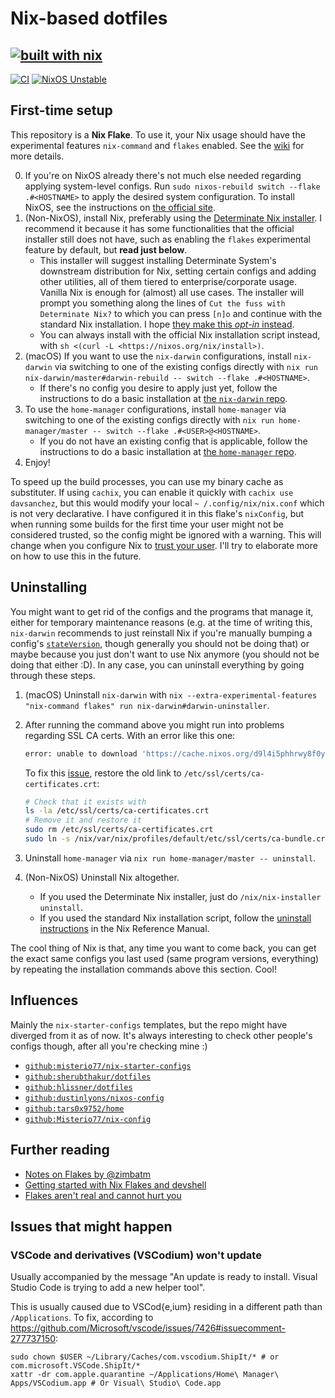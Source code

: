 # Nix-based dotfiles

## [![built with nix](https://builtwithnix.org/badge.svg)](https://builtwithnix.org)

[![CI](https://github.com/DavSanchez/nix-dotfiles/actions/workflows/builds.yml/badge.svg)](https://github.com/DavSanchez/nix-dotfiles/actions/workflows/builds.yml) [![NixOS Unstable](https://img.shields.io/badge/NixOS-unstable-blue.svg?style=flat-square&logo=NixOS&logoColor=white)](https://nixos.org)

## First-time setup

This repository is a **Nix Flake**. To use it, your Nix usage should have the experimental features `nix-command` and `flakes` enabled. See the [wiki](https://wiki.nixos.org/wiki/Flakes) for more details.

0. If you're on NixOS already there's not much else needed regarding applying system-level configs. Run `sudo nixos-rebuild switch --flake .#<HOSTNAME>` to apply the desired system configuration. To install NixOS, see the instructions on [the official site](https://nixos.org/download/).
1. (Non-NixOS), install Nix, preferably using the [Determinate Nix installer](https://github.com/DeterminateSystems/nix-installer). I recommend it because it has some functionalities that the official installer still does not have, such as enabling the `flakes` experimental feature by default, but **read just below**.
    - This installer will suggest installing Determinate System's downstream distribution for Nix, setting certain configs and adding other utilities, all of them tiered to enterprise/corporate usage. Vanilla Nix is enough for (almost) all use cases. The installer will prompt you something along the lines of `Cut the fuss with Determinate Nix?` to which you can press `[n]o` and continue with the standard Nix installation. I hope [they make this *opt-in* instead](https://github.com/DeterminateSystems/nix-installer/issues/1463).
    - You can always install with the official Nix installation script instead, with `sh <(curl -L <https://nixos.org/nix/install>)`.
2. (macOS) If you want to use the `nix-darwin` configurations, install `nix-darwin` via switching to one of the existing configs directly with `nix run nix-darwin/master#darwin-rebuild -- switch --flake .#<HOSTNAME>`.
    - If there's no config you desire to apply just yet, follow the instructions to do a basic installation at [the `nix-darwin` repo](https://github.com/LnL7/nix-darwin).
3. To use the `home-manager` configurations, install `home-manager` via switching to one of the existing configs directly with `nix run home-manager/master -- switch --flake .#<USER>@<HOSTNAME>`.
    - If you do not have an existing config that is applicable, follow the instructions to do a basic installation at [the `home-manager` repo](https://nix-community.github.io/home-manager/index.xhtml#ch-nix-flakes).
4. Enjoy!

To speed up the build processes, you can use my binary cache as substituter. If using `cachix`, you can enable it quickly with `cachix use davsanchez`, but this would modify your local `~ /.config/nix/nix.conf` which is not very declarative. I have configured it in this flake's `nixConfig`, but when running some builds for the first time your user might not be considered trusted, so the config might be ignored with a warning. This will change when you configure Nix to [trust your user](https://github.com/DavSanchez/nix-dotfiles/blob/f9e048b42920b12d2149be350314c91d9ed1739f/hosts/darwin/sierpe.nix#L61). I'll try to elaborate more on how to use this in the future.

## Uninstalling

You might want to get rid of the configs and the programs that manage it, either for temporary maintenance reasons (e.g. at the time of writing this, `nix-darwin` recommends to just reinstall Nix if you're manually bumping a config's [`stateVersion`](https://daiderd.com/nix-darwin/manual/index.html#opt-system.stateVersion), though generally you should not be doing that) or maybe because you just don't want to use Nix anymore (you should not be doing that either :D). In any case, you can uninstall everything by going through these steps.

1. (macOS) Uninstall `nix-darwin` with `nix --extra-experimental-features "nix-command flakes" run nix-darwin#darwin-uninstaller`.
2. After running the command above you might run into problems regarding SSL CA certs. With an error like this one:

    ```sh
    error: unable to download 'https://cache.nixos.org/d9l4i5phhrwy8f0yjp5yj4ri65z9cxzb.narinfo': Problem with the SSL CA cert (path? access rights?) (77)
    ```

    To fix this [issue](https://github.com/NixOS/nix/issues/8771#issuecomment-1662633816), restore the old link to `/etc/ssl/certs/ca-certificates.crt`:

    ```sh
    # Check that it exists with
    ls -la /etc/ssl/certs/ca-certificates.crt
    # Remove it and restore it
    sudo rm /etc/ssl/certs/ca-certificates.crt
    sudo ln -s /nix/var/nix/profiles/default/etc/ssl/certs/ca-bundle.crt /etc/ssl/certs/ca-certificates.crt
    ```

3. Uninstall `home-manager` via `nix run home-manager/master -- uninstall`.
4. (Non-NixOS) Uninstall Nix altogether.
    - If you used the Determinate Nix installer, just do `/nix/nix-installer uninstall`.
    - If you used the standard Nix installation script, follow the [uninstall instructions](https://nix.dev/manual/nix/2.25/installation/uninstall.html) in the Nix Reference Manual.

The cool thing of Nix is that, any time you want to come back, you can get the exact same configs you last used (same program versions, everything) by repeating the installation commands above this section. Cool!

## Influences

Mainly the `nix-starter-configs` templates, but the repo might have diverged from it as of now. It's always interesting to check other people's configs though, after all you're checking mine :)

- [`github:misterio77/nix-starter-configs`](https://github.com/Misterio77/nix-starter-configs)
- [`github:sherubthakur/dotfiles`](https://github.com/sherubthakur/dotfiles)
- [`github:hlissner/dotfiles`](https://github.com/hlissner/dotfiles)
- [`github:dustinlyons/nixos-config`](https://github.com/dustinlyons/nixos-config)
- [`github:tars0x9752/home`](https://github.com/tars0x9752/home)
- [`github:Misterio77/nix-config`](https://github.com/Misterio77/nix-config)

## Further reading

- [Notes on Flakes by @zimbatm](https://zimbatm.com/notes/nixflakes)
- [Getting started with Nix Flakes and devshell](https://yuanwang.ca/posts/getting-started-with-flakes.html)
- [Flakes aren't real and cannot hurt you](https://jade.fyi/blog/flakes-arent-real)

## Issues that might happen

### VSCode and derivatives (VSCodium) won't update

Usually accompanied by the message "An update is ready to install. Visual Studio Code is trying to add a new helper tool".

This is usually caused due to VSCod{e,ium} residing in a different path than `/Applications`. To fix, according to <https://github.com/Microsoft/vscode/issues/7426#issuecomment-277737150>:

```console
sudo chown $USER ~/Library/Caches/com.vscodium.ShipIt/* # or com.microsoft.VSCode.ShipIt/*
xattr -dr com.apple.quarantine ~/Applications/Home\ Manager\ Apps/VSCodium.app # Or Visual\ Studio\ Code.app
```
